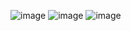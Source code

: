 ![image](https://github.com/ShahbazVK/netflix-mern/assets/63925374/e22c0564-e4bc-43e4-a32d-b97518613fc3)
![image](https://github.com/ShahbazVK/netflix-mern/assets/63925374/0712e22d-472c-4e34-8e01-47d37dcdaa4c)
![image](https://github.com/ShahbazVK/netflix-mern/assets/63925374/d89ff222-5f7e-442a-9e30-0e691948ce12)
